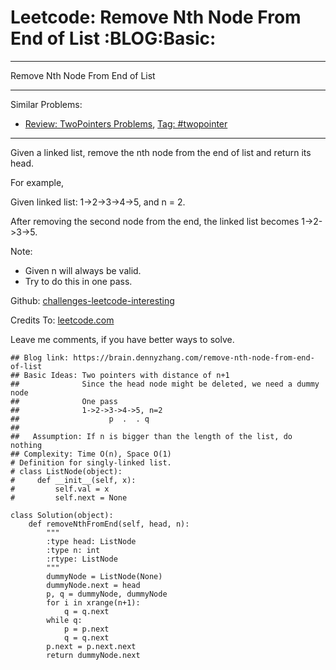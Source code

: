 # Leetcode: Remove Nth Node From End of List     :BLOG:Basic:


---

Remove Nth Node From End of List  

---

Similar Problems:  
-   [Review: TwoPointers Problems](https://brain.dennyzhang.com/review-twopointer), [Tag: #twopointer](https://brain.dennyzhang.com/tag/twopointer)

---

Given a linked list, remove the nth node from the end of list and return its head.  

For example,  

Given linked list: 1->2->3->4->5, and n = 2.  

After removing the second node from the end, the linked list becomes 1->2->3->5.  

Note:  
-   Given n will always be valid.
-   Try to do this in one pass.

Github: [challenges-leetcode-interesting](https://github.com/DennyZhang/challenges-leetcode-interesting/tree/master/remove-nth-node-from-end-of-list)  

Credits To: [leetcode.com](https://leetcode.com/problems/remove-nth-node-from-end-of-list/description/)  

Leave me comments, if you have better ways to solve.  

    ## Blog link: https://brain.dennyzhang.com/remove-nth-node-from-end-of-list
    ## Basic Ideas: Two pointers with distance of n+1
    ##              Since the head node might be deleted, we need a dummy node
    ##              One pass
    ##              1->2->3->4->5, n=2
    ##                    p  .  . q
    ##
    ##   Assumption: If n is bigger than the length of the list, do nothing
    ## Complexity: Time O(n), Space O(1)
    # Definition for singly-linked list.
    # class ListNode(object):
    #     def __init__(self, x):
    #         self.val = x
    #         self.next = None
    
    class Solution(object):
        def removeNthFromEnd(self, head, n):
            """
            :type head: ListNode
            :type n: int
            :rtype: ListNode
            """
            dummyNode = ListNode(None)
            dummyNode.next = head
            p, q = dummyNode, dummyNode
            for i in xrange(n+1):
                q = q.next
            while q:
                p = p.next
                q = q.next
            p.next = p.next.next
            return dummyNode.next
